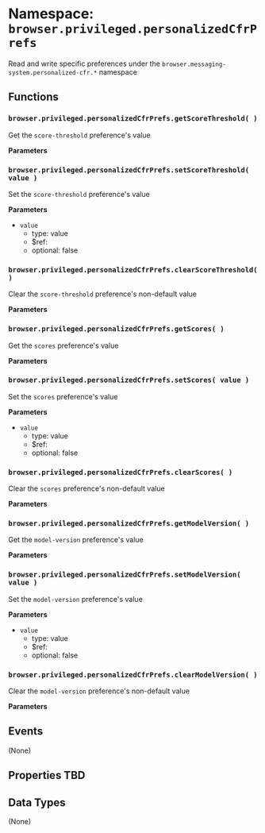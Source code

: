 # Namespace: `browser.privileged.personalizedCfrPrefs`

Read and write specific preferences under the `browser.messaging-system.personalized-cfr.*` namespace

## Functions

### `browser.privileged.personalizedCfrPrefs.getScoreThreshold( )`

Get the `score-threshold` preference's value

**Parameters**

### `browser.privileged.personalizedCfrPrefs.setScoreThreshold( value )`

Set the `score-threshold` preference's value

**Parameters**

- `value`
  - type: value
  - \$ref:
  - optional: false

### `browser.privileged.personalizedCfrPrefs.clearScoreThreshold( )`

Clear the `score-threshold` preference's non-default value

**Parameters**

### `browser.privileged.personalizedCfrPrefs.getScores( )`

Get the `scores` preference's value

**Parameters**

### `browser.privileged.personalizedCfrPrefs.setScores( value )`

Set the `scores` preference's value

**Parameters**

- `value`
  - type: value
  - \$ref:
  - optional: false

### `browser.privileged.personalizedCfrPrefs.clearScores( )`

Clear the `scores` preference's non-default value

**Parameters**

### `browser.privileged.personalizedCfrPrefs.getModelVersion( )`

Get the `model-version` preference's value

**Parameters**

### `browser.privileged.personalizedCfrPrefs.setModelVersion( value )`

Set the `model-version` preference's value

**Parameters**

- `value`
  - type: value
  - \$ref:
  - optional: false

### `browser.privileged.personalizedCfrPrefs.clearModelVersion( )`

Clear the `model-version` preference's non-default value

**Parameters**

## Events

(None)

## Properties TBD

## Data Types

(None)
